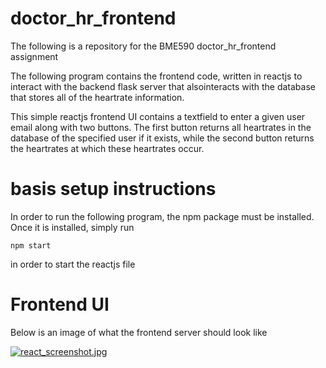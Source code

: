 # doctor_hr_frontend 
The following is a repository for the BME590 doctor_hr_frontend assignment

The following program contains the frontend code, written in reactjs to interact with the backend flask server that alsointeracts with the database that stores all of the heartrate information.

This simple reactjs frontend UI contains a textfield to enter a given user email along with two buttons. The first button returns all heartrates in the database of the specified user if it exists, while the second button returns the heartrates at which these heartrates occur.

# basis setup instructions
In order to run the following program, the npm package must be installed. Once it is installed, simply run

```
npm start
```

in order to start the reactjs file

# Frontend UI
Below is an image of what the frontend server should look like

[![react_screenshot.jpg](https://s17.postimg.cc/gg6t7kw8v/react_screenshot.jpg)](https://postimg.cc/image/t7kze360r/)
